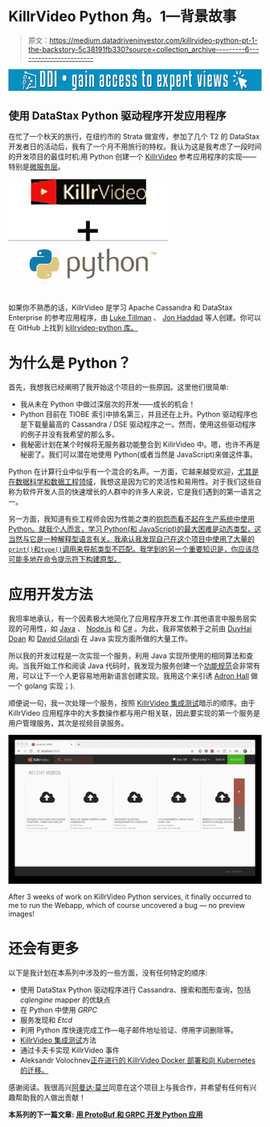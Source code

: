 # KillrVideo Python 角。1—背景故事

> 原文：<https://medium.datadriveninvestor.com/killrvideo-python-pt-1-the-backstory-5c38191fb330?source=collection_archive---------6----------------------->

[![](img/2b1ec073fb56e736da5ffa56a39ac25e.png)](http://www.track.datadriveninvestor.com/1B9E)

## 使用 DataStax Python 驱动程序开发应用程序

在忙了一个秋天的旅行，在纽约市的 Strata 做宣传，参加了几个 T2 的 DataStax 开发者日的活动后，我有了一个月不用旅行的特权。我认为这是我考虑了一段时间的开发项目的最佳时机:用 Python 创建一个 [KillrVideo](http://killrvideo.github.io) 参考应用程序的实现——特别是[微服务层](https://killrvideo.github.io/docs/guides/architecture/)。

![](img/e2cfdfee311986bc235c90dd2d990402.png)

如果你不熟悉的话，KillrVideo 是学习 Apache Cassandra 和 DataStax Enterprise 的参考应用程序，由 [Luke Tillman](http://twitter.com/luketillman) 、 [Jon Haddad](http://twitter.com/rustyrazorblade) 等人创建。你可以在 GitHub 上找到 [killrvideo-python 库。](https://github.com/KillrVideo/killrvideo-python)

# 为什么是 Python？

首先，我想我已经阐明了我开始这个项目的一些原因。这里他们很简单:

*   我从未在 Python 中做过深层次的开发——成长的机会！
*   Python 目前在 TIOBE 索引中排名第三，并且还在上升。Python 驱动程序也是下载量最高的 Cassandra / DSE 驱动程序之一。然而，使用这些驱动程序的例子并没有我希望的那么多。
*   我秘密计划在某个时候将无服务器功能整合到 KillrVideo 中。嗯，也许不再是秘密了。我们可以潜在地使用 Python(或者当然是 JavaScript)来做这件事。

Python 在计算行业中似乎有一个混合的名声。一方面，它越来越受欢迎，[尤其是在数据科学和数据工程领域](https://www.netguru.com/blog/why-python-is-growing-so-quickly-future-trends)，我想这是因为它的灵活性和易用性。对于我们这些自称为软件开发人员的快速增长的人群中的许多人来说，它是我们遇到的第一语言之一。

另一方面，我知道有些工程师会因为性能之类的[抱怨而看不起在生产系统中使用 Python。就我个人而言，学习 Python(和 JavaScript)的最大困难是动态类型，这当然与它是一种解释型语言有关。我承认我发现自己在这个项目中使用了大量的`print()`和`type()`调用来导航类型不匹配。我学到的另一个重要知识是，你应该尽可能多地在命令提示符下构建原型。](https://www.techrepublic.com/article/fastest-growing-programming-language-pythons-popularity-is-still-climbing/)

# 应用开发方法

我坦率地承认，有一个因素极大地简化了应用程序开发工作:其他语言中服务层实现的可用性，如 [Java](https://github.com/KillrVideo/killrvideo-java) 、 [Node.js](https://github.com/KillrVideo/killrvideo-nodejs) 和 [C#](https://github.com/KillrVideo/killrvideo-csharp) 。为此，我非常依赖于之前由 [DuyHai Doan](http://twitter.com/doanduyhai) 和 [David Gilardi](http://twitter.com/SonicDMG) 在 Java 实现方面所做的大量工作。

所以我的开发过程是一次实现一个服务，利用 Java 实现所使用的相同算法和查询。当我开始工作和阅读 Java 代码时，我发现为服务创建一个[功能规范](https://killrvideo.github.io/docs/development/functional-specs/)会非常有用，可以让下一个人更容易地用新语言创建实现。我用这个来引诱 [Adron Hall](http://twitter.com/adron) 做一个 golang 实现；).

顺便说一句，我一次处理一个服务，按照 [KillrVideo 集成测试](http://github.com/killrvideo/killrvideo-integration-tests)暗示的顺序。由于 KillrVideo 应用程序中的大多数操作都与用户相关联，因此要实现的第一个服务是用户管理服务，其次是视频目录服务。

![](img/c3a44e7a468aaa63eceeb9843511b68d.png)

After 3 weeks of work on KillrVideo Python services, it finally occurred to me to run the Webapp, which of course uncovered a bug — no preview images!

# 还会有更多

以下是我计划在本系列中涉及的一些方面，没有任何特定的顺序:

*   使用 DataStax Python 驱动程序进行 Cassandra、搜索和图形查询，包括 *cqlengine* mapper 的优缺点
*   在 Python 中使用 *GRPC*
*   服务发现和 *Etcd*
*   利用 Python 库快速完成工作—电子邮件地址验证、停用字词删除等。
*   [KillrVideo 集成测试](http://github.com/killrvideo/killrvideo-integration-tests)方法
*   通过卡夫卡实现 KillrVideo 事件
*   Aleksandr Volochnev[正在进行的 KillrVideo Docker 部署和向 Kubernetes 的迁移。](http://twitter.com/HadesArchitect)

感谢阅读。我很高兴[阿曼达·莫兰](http://twitter.com/AmandaDataStax)同意在这个项目上与我合作，并希望有任何有兴趣帮助我的人做出贡献！

**本系列的下一篇文章:** [**用 ProtoBuf 和 GRPC 开发 Python 应用**](https://medium.com/@jscarp/python-app-dev-with-protobuf-and-grpc-e5bff779783d?source=your_stories_page---------------------------)